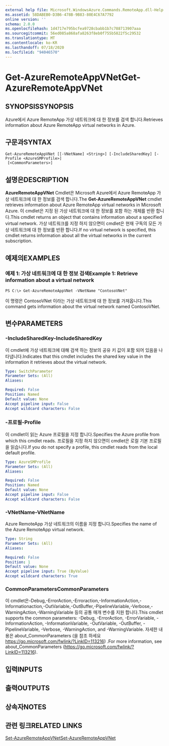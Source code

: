 ```yaml
---
external help file: Microsoft.WindowsAzure.Commands.RemoteApp.dll-Help.xml
ms.assetid: 58DABEB0-D3B6-478B-9B83-80E4C67A7792
online version: ''
schema: 2.0.0
ms.openlocfilehash: 1d4717e795bcfea9728cbabb1b7c788713907aaa
ms.sourcegitcommit: 56ed085a868afa8263f8eb0f755b5822f5c29532
ms.translationtype: MT
ms.contentlocale: ko-KR
ms.lasthandoff: 07/18/2020
ms.locfileid: "94046570"
---
```

# <span data-ttu-id="fe7b2-101">Get-AzureRemoteAppVNet</span><span class="sxs-lookup"><span data-stu-id="fe7b2-101">Get-AzureRemoteAppVNet</span></span>

## <span data-ttu-id="fe7b2-102">SYNOPSIS</span><span class="sxs-lookup"><span data-stu-id="fe7b2-102">SYNOPSIS</span></span>
<span data-ttu-id="fe7b2-103">Azure에서 Azure RemoteApp 가상 네트워크에 대 한 정보를 검색 합니다.</span><span class="sxs-lookup"><span data-stu-id="fe7b2-103">Retrieves information about Azure RemoteApp virtual networks in Azure.</span></span>

## <span data-ttu-id="fe7b2-104">구문과</span><span class="sxs-lookup"><span data-stu-id="fe7b2-104">SYNTAX</span></span>

```
Get-AzureRemoteAppVNet [[-VNetName] <String>] [-IncludeSharedKey] [-Profile <AzureSMProfile>]
 [<CommonParameters>]
```

## <span data-ttu-id="fe7b2-105">설명은</span><span class="sxs-lookup"><span data-stu-id="fe7b2-105">DESCRIPTION</span></span>
<span data-ttu-id="fe7b2-106">**AzureRemoteAppVNet** Cmdlet은 Microsoft Azure에서 Azure RemoteApp 가상 네트워크에 대 한 정보를 검색 합니다.</span><span class="sxs-lookup"><span data-stu-id="fe7b2-106">The **Get-AzureRemoteAppVNet** cmdlet retrieves information about Azure RemoteApp virtual networks in Microsoft Azure.</span></span>
<span data-ttu-id="fe7b2-107">이 cmdlet은 지정 된 가상 네트워크에 대 한 정보를 포함 하는 개체를 반환 합니다.</span><span class="sxs-lookup"><span data-stu-id="fe7b2-107">This cmdlet returns an object that contains information about a specified virtual network.</span></span>
<span data-ttu-id="fe7b2-108">가상 네트워크를 지정 하지 않으면이 cmdlet은 현재 구독의 모든 가상 네트워크에 대 한 정보를 반환 합니다.</span><span class="sxs-lookup"><span data-stu-id="fe7b2-108">If no virtual network is specified, this cmdlet returns information about all the virtual networks in the current subscription.</span></span>

## <span data-ttu-id="fe7b2-109">예제의</span><span class="sxs-lookup"><span data-stu-id="fe7b2-109">EXAMPLES</span></span>

### <span data-ttu-id="fe7b2-110">예제 1: 가상 네트워크에 대 한 정보 검색</span><span class="sxs-lookup"><span data-stu-id="fe7b2-110">Example 1: Retrieve information about a virtual network</span></span>
```
PS C:\> Get-AzureRemoteAppVNet -VNetName "ContosoVNet"
```

<span data-ttu-id="fe7b2-111">이 명령은 ContosoVNet 이라는 가상 네트워크에 대 한 정보를 가져옵니다.</span><span class="sxs-lookup"><span data-stu-id="fe7b2-111">This command gets information about the virtual network named ContosoVNet.</span></span>

## <span data-ttu-id="fe7b2-112">변수</span><span class="sxs-lookup"><span data-stu-id="fe7b2-112">PARAMETERS</span></span>

### <span data-ttu-id="fe7b2-113">-IncludeSharedKey</span><span class="sxs-lookup"><span data-stu-id="fe7b2-113">-IncludeSharedKey</span></span>
<span data-ttu-id="fe7b2-114">이 cmdlet에 가상 네트워크에 대해 검색 하는 정보의 공유 키 값이 포함 되어 있음을 나타냅니다.</span><span class="sxs-lookup"><span data-stu-id="fe7b2-114">Indicates that this cmdlet includes the shared key value in the information it retrieves about the virtual network.</span></span>

```yaml
Type: SwitchParameter
Parameter Sets: (All)
Aliases: 

Required: False
Position: Named
Default value: None
Accept pipeline input: False
Accept wildcard characters: False
```

### <span data-ttu-id="fe7b2-115">-프로필</span><span class="sxs-lookup"><span data-stu-id="fe7b2-115">-Profile</span></span>
<span data-ttu-id="fe7b2-116">이 cmdlet이 읽는 Azure 프로필을 지정 합니다.</span><span class="sxs-lookup"><span data-stu-id="fe7b2-116">Specifies the Azure profile from which this cmdlet reads.</span></span>
<span data-ttu-id="fe7b2-117">프로필을 지정 하지 않으면이 cmdlet은 로컬 기본 프로필을 읽습니다.</span><span class="sxs-lookup"><span data-stu-id="fe7b2-117">If you do not specify a profile, this cmdlet reads from the local default profile.</span></span>

```yaml
Type: AzureSMProfile
Parameter Sets: (All)
Aliases: 

Required: False
Position: Named
Default value: None
Accept pipeline input: False
Accept wildcard characters: False
```

### <span data-ttu-id="fe7b2-118">-VNetName</span><span class="sxs-lookup"><span data-stu-id="fe7b2-118">-VNetName</span></span>
<span data-ttu-id="fe7b2-119">Azure RemoteApp 가상 네트워크의 이름을 지정 합니다.</span><span class="sxs-lookup"><span data-stu-id="fe7b2-119">Specifies the name of the Azure RemoteApp virtual network.</span></span>

```yaml
Type: String
Parameter Sets: (All)
Aliases: 

Required: False
Position: 1
Default value: None
Accept pipeline input: True (ByValue)
Accept wildcard characters: True
```

### <span data-ttu-id="fe7b2-120">CommonParameters</span><span class="sxs-lookup"><span data-stu-id="fe7b2-120">CommonParameters</span></span>
<span data-ttu-id="fe7b2-121">이 cmdlet은-Debug,-ErrorAction,-Erroraction,-InformationAction,-Informationaction,-OutVariable,-OutBuffer,-PipelineVariable,-Verbose,-WarningAction,-WarningVariable 등의 공통 매개 변수를 지원 합니다.</span><span class="sxs-lookup"><span data-stu-id="fe7b2-121">This cmdlet supports the common parameters: -Debug, -ErrorAction, -ErrorVariable, -InformationAction, -InformationVariable, -OutVariable, -OutBuffer, -PipelineVariable, -Verbose, -WarningAction, and -WarningVariable.</span></span> <span data-ttu-id="fe7b2-122">자세한 내용은 about_CommonParameters (을 참조 하세요 https://go.microsoft.com/fwlink/?LinkID=113216) .</span><span class="sxs-lookup"><span data-stu-id="fe7b2-122">For more information, see about_CommonParameters (https://go.microsoft.com/fwlink/?LinkID=113216).</span></span>

## <span data-ttu-id="fe7b2-123">입력</span><span class="sxs-lookup"><span data-stu-id="fe7b2-123">INPUTS</span></span>

## <span data-ttu-id="fe7b2-124">출력</span><span class="sxs-lookup"><span data-stu-id="fe7b2-124">OUTPUTS</span></span>

## <span data-ttu-id="fe7b2-125">상속자</span><span class="sxs-lookup"><span data-stu-id="fe7b2-125">NOTES</span></span>

## <span data-ttu-id="fe7b2-126">관련 링크</span><span class="sxs-lookup"><span data-stu-id="fe7b2-126">RELATED LINKS</span></span>

[<span data-ttu-id="fe7b2-127">Set-AzureRemoteAppVNet</span><span class="sxs-lookup"><span data-stu-id="fe7b2-127">Set-AzureRemoteAppVNet</span></span>](./Set-AzureRemoteAppVNet.md)


